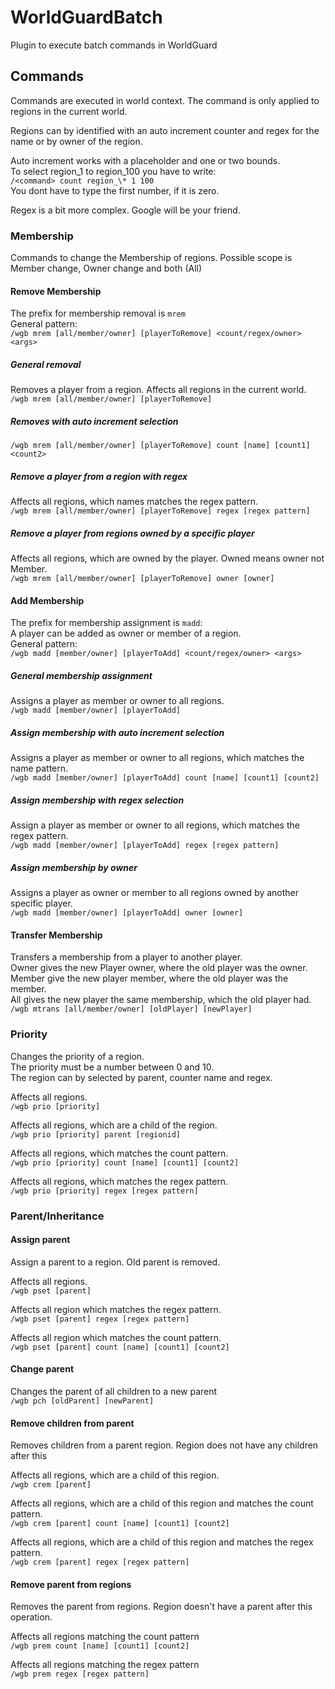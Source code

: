 # WorldGuardBatch

Plugin to execute batch commands in WorldGuard

## Commands
Commands are executed in world context. The command is only applied to regions in the current world.

Regions can by identified with an auto increment counter and regex for the name or by owner of the region.

Auto increment works with a placeholder and one or two bounds.  
To select region_1 to region_100 you have to write:  
`/<command> count region_\* 1 100`  
You dont have to type the first number, if it is zero.

Regex is a bit more complex. Google will be your friend.

### Membership
Commands to change the Membership of regions.
Possible scope is Member change, Owner change and both (All)

#### Remove Membership
The prefix for membership removal is `mrem`  
General pattern:  
`/wgb mrem [all/member/owner] [playerToRemove] <count/regex/owner> <args>`

##### General removal
Removes a player from a region. Affects all regions in the current world.  
`/wgb mrem [all/member/owner] [playerToRemove]`

##### Removes with auto increment selection
`/wgb mrem [all/member/owner] [playerToRemove] count [name] [count1] <count2>`

##### Remove a player from a region with regex
Affects all regions, which names matches the regex pattern.  
`/wgb mrem [all/member/owner] [playerToRemove] regex [regex pattern]`

##### Remove a player from regions owned by a specific player
Affects all regions, which are owned by the player. Owned means owner not Member.  
`/wgb mrem [all/member/owner] [playerToRemove] owner [owner]`


#### Add Membership
The prefix for membership assignment is `madd`:  
A player can be added as owner or member of a region.  
General pattern:  
`/wgb madd [member/owner] [playerToAdd] <count/regex/owner> <args>`

##### General membership assignment
Assigns a player as member or owner to all regions.  
`/wgb madd [member/owner] [playerToAdd]`

##### Assign membership with auto increment selection
Assigns a player as member or owner to all regions, which matches the name pattern.  
`/wgb madd [member/owner] [playerToAdd] count [name] [count1] [count2]`

##### Assign membership with regex selection
Assign a player as member or owner to all regions, which matches the regex pattern.  
`/wgb madd [member/owner] [playerToAdd] regex [regex pattern]`

##### Assign membership by owner
Assigns a player as owner or member to all regions owned by another specific player.  
`/wgb madd [member/owner] [playerToAdd] owner [owner]`


#### Transfer Membership
Transfers a membership from a player to another player.  
Owner gives the new Player owner, where the old player was the owner.  
Member give the new player member, where the old player was the member.  
All gives the new player the same membership, which the old player had.  
`/wgb mtrans [all/member/owner] [oldPlayer] [newPlayer]`


### Priority
Changes the priority of a region.  
The priority must be a number between 0 and 10.  
The region can by selected by parent, counter name and regex.  

Affects all regions.  
`/wgb prio [priority]`

Affects all regions, which are a child of the region.  
`/wgb prio [priority] parent [regionid]`

Affects all regions, which matches the count pattern.  
`/wgb prio [priority] count [name] [count1] [count2]`

Affects all regions, which matches the regex pattern.  
`/wgb prio [priority] regex [regex pattern]`


### Parent/Inheritance
#### Assign parent
Assign a parent to a region. Old parent is removed.  

Affects all regions.  
`/wgb pset [parent]`

Affects all region which matches the regex pattern.  
`/wgb pset [parent] regex [regex pattern]`

Affects all region which matches the count pattern.  
`/wgb pset [parent] count [name] [count1] [count2]`


#### Change parent
Changes the parent of all children to a new parent  
`/wgb pch [oldParent] [newParent]`

#### Remove children from parent
Removes children from a parent region. Region does not have any children after this

Affects all regions, which are a child of this region.  
`/wgb crem [parent]`

Affects all regions, which are a child of this region and matches the count pattern.  
`/wgb crem [parent] count [name] [count1] [count2]`

Affects all regions, which are a child of this region and matches the regex pattern.  
`/wgb crem [parent] regex [regex pattern]`


#### Remove parent from regions
Removes the parent from regions. Region doesn't have a parent after this operation.

Affects all regions matching the count pattern  
`/wgb prem count [name] [count1] [count2]`

Affects all regions matching the regex pattern  
`/wgb prem regex [regex pattern]`